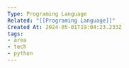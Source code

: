 ```yaml
---
Type: Programing Language
Related: "[[Programing Language]]"
Created At: 2024-05-01T19:04:23.233Z
tags:
- area
- tech
- python
---
```

